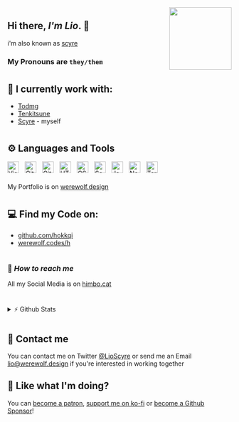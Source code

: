 <img align="right" width="140px" src="https://pogge.rs/i/go1.jpg">

## Hi there, _I'm Lio_. 👋

i'm also known as [scyre](https://github.com/scyre)

### My Pronouns are <code>they/them</code>

#

## 💼 I currently work with:

- [Todmg]
- [Tenkitsune]
- [Scyre] - myself

#

## ⚙ Languages and Tools

<!-- These image URLs are for Private Use, if too many people use them, Github might get Ratelimited -->
<img style="padding-right:10px;" width="26px" align="left" alt="Visual Studio Code" src="https://pogge.rs/i/vvj.png" />
<img style="padding-right:10px;" width="26px" align="left" alt="GitHub" src="https://pogge.rs/i/60g.png" />
<img style="padding-right:10px;" width="26px" align="left" alt="Git" src="https://pogge.rs/i/735.png" />
<img style="padding-right:10px;" width="26px" align="left" alt="HTML5" src="https://pogge.rs/i/1bi.png" />
<img style="padding-right:10px;" width="26px" align="left" alt="CSS3" src="https://pogge.rs/i/6kj.png" />
<img style="padding-right:10px;" width="26px" align="left" alt="Sass" src="https://pogge.rs/i/nab.png" />
<img style="padding-right:10px;" width="26px" align="left" alt="JavaScript" src="https://pogge.rs/i/idc.png" />
<img style="padding-right:10px;" width="26px" align="left" alt="Node.js" src="https://pogge.rs/i/f70.png" />
<img style="padding-right:10px;" width="26px" align="left" alt="Terminal" src="https://pogge.rs/i/aqq.png" />
<br>
<br>

My Portfolio is on [werewolf.design]

#

## 💻 Find my Code on:

- [github.com/hokkqi]
- [werewolf.codes/h]

#

### 🔗 _How to reach me_

All my Social Media is on [himbo.cat]

#

<details>

<summary>⚡ Github Stats</summary>

[![Top Langs](https://github-readme-stats.hokkqido.vercel.app/api/top-langs/?username=hokkqi&layout=compact)]()
[![Stats](https://github-readme-stats.hokkqido.vercel.app/api?username=hokkqi&show_icons=true)]()

</details>

#

## 📩 Contact me

You can contact me on Twitter [@LioScyre] or send me an Email lio@werewolf.design if you're interested in working together

## 💸 Like what I'm doing?

You can [become a patron], [support me on ko-fi] or [become a Github Sponsor]!


<img src="https://komarev.com/ghpvc/?username=hokkqi" alt="" />

<!---- ---->
[werewolf.codes/h]: https://werewolf.codes/h
[github.com/hokkqi]: https://github.com/hokkqi
[todmg]: https://github.com/todmg
[tenkitsune]: https://tenkitsune.com
[scyre]: https://scy.re
[himbo.cat]: https://himbo.cat
[become a patron]: https://patreon.com/hokkqi
[become a Github Sponsor]: https://github.com/sponsors/hokkqi
[support me on ko-fi]: https://ko-fi.com/hokkqi
[@LioScyre]: https://twitter.com/LioScyre
[werewolf.design]: https://werewolf.design
